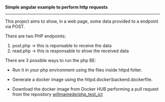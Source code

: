 **Simple angular example to perform http requests**
___

This project aims to show, in a web page, some data provided to a endpoint via POST.

There are two PHP endpoints:
1. post.php -> this is reponsable to receive the data
2. read.php -> this is responsable to show the received data

There are 3 possible ways to run the php BE:

* Run it in your php environment using the files inside httpd folter.

* Generate a docker image using the httpd\.docker\backend.dockerfile. 

* Download the docker image from Docker HUB performing a pull request from the repository [willmamede/php_test_ict](https://cloud.docker.com/repository/docker/willmamede/php_test_ict)
